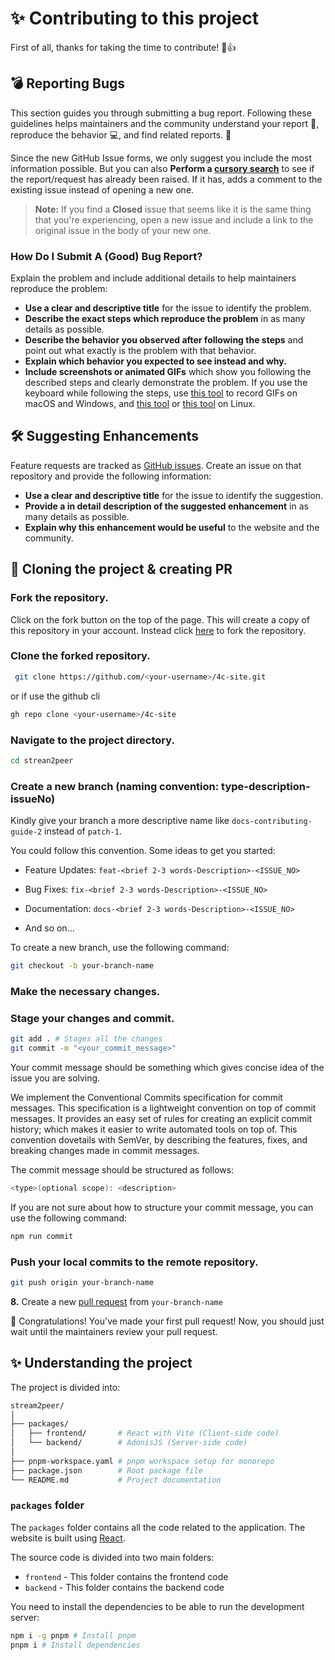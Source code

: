 # ✨ Contributing to this project

First of all, thanks for taking the time to contribute! 🎉👍

## 💣 Reporting Bugs

This section guides you through submitting a bug report. Following these guidelines helps maintainers and the community understand your report 📝, reproduce the behavior 💻, and find related reports. 🔎

Since the new GitHub Issue forms, we only suggest you include the most information possible. But you can also **Perform a [cursory search](https://github.com/tobySolutions/stream2peer/issues)** to see if the report/request has already been raised. If it has, adds a comment to the existing issue instead of opening a new one.

> **Note:** If you find a **Closed** issue that seems like it is the same thing that you're experiencing, open a new issue and include a link to the original issue in the body of your new one.

### How Do I Submit A (Good) Bug Report?

Explain the problem and include additional details to help maintainers reproduce the problem:

- **Use a clear and descriptive title** for the issue to identify the problem.
- **Describe the exact steps which reproduce the problem** in as many details as possible.
- **Describe the behavior you observed after following the steps** and point out what exactly is the problem with that behavior.
- **Explain which behavior you expected to see instead and why.**
- **Include screenshots or animated GIFs** which show you following the described steps and clearly demonstrate the problem. If you use the keyboard while following the steps, use [this tool](https://www.cockos.com/licecap/) to record GIFs on macOS and Windows, and [this tool](https://github.com/colinkeenan/silentcast) or [this tool](https://gitlab.gnome.org/Archive/byzanz) on Linux.

## 🛠 Suggesting Enhancements

Feature requests are tracked as [GitHub issues](https://guides.github.com/features/issues/). Create an issue on that repository and provide the following information:

- **Use a clear and descriptive title** for the issue to identify the suggestion.
- **Provide a in detail description of the suggested enhancement** in as many details as possible.
- **Explain why this enhancement would be useful** to the website and the community.

## 📝 Cloning the project & creating PR

### Fork the repository.

Click on the fork button on the top of the page. This will create a copy of this repository in your account. Instead click [here](https://github.com/tobySolutions/stream2peer/fork) to fork the repository.

### Clone the forked repository.

```bash
 git clone https://github.com/<your-username>/4c-site.git
```

or if use the github cli

```bash
gh repo clone <your-username>/4c-site
```

### Navigate to the project directory.

```bash
cd strean2peer
```

### Create a new branch (naming convention: type-description-issueNo)

Kindly give your branch a more descriptive name like `docs-contributing-guide-2` instead of `patch-1`.

You could follow this convention. Some ideas to get you started:

- Feature Updates: `feat-<brief 2-3 words-Description>-<ISSUE_NO>`

- Bug Fixes: `fix-<brief 2-3 words-Description>-<ISSUE_NO>`

- Documentation: `docs-<brief 2-3 words-Description>-<ISSUE_NO>`

- And so on...

To create a new branch, use the following command:

```bash
git checkout -b your-branch-name
```

### Make the necessary changes.

### Stage your changes and commit.

```bash
git add . # Stages all the changes
git commit -m "<your_commit_message>"
```

Your commit message should be something which gives concise idea of the issue you are solving.

We implement the Conventional Commits specification for commit messages. This specification is a lightweight convention on top of commit messages. It provides an easy set of rules for creating an explicit commit history; which makes it easier to write automated tools on top of. This convention dovetails with SemVer, by describing the features, fixes, and breaking changes made in commit messages.

The commit message should be structured as follows:

```bash
<type>(optional scope): <description>
```

If you are not sure about how to structure your commit message, you can use the following command:

```bash
npm run commit
```

### Push your local commits to the remote repository.

```bash
git push origin your-branch-name
```

**8.** Create a new [pull request](https://help.github.com/en/github/collaborating-with-issues-and-pull-requests/creating-a-pull-request) from `your-branch-name`

🎉 Congratulations! You've made your first pull request! Now, you should just wait until the maintainers review your pull request.

## ✨ Understanding the project

The project is divided into:

```bash
stream2peer/
│
├── packages/
│   ├── frontend/       # React with Vite (Client-side code)
│   └── backend/        # AdonisJS (Server-side code)
│
├── pnpm-workspace.yaml # pnpm workspace setup for monorepo
├── package.json        # Root package file
└── README.md           # Project documentation
```


### `packages` folder

The `packages` folder contains all the code related to the application. The website is built using [React](https://react.dev/).

The source code is divided into two main folders:

- `frontend` - This folder contains the frontend code
- `backend` - This folder contains the backend code

You need to install the dependencies to be able to run the development server:

```bash
npm i -g pnpm # Install pnpm
pnpm i # Install dependencies
```

